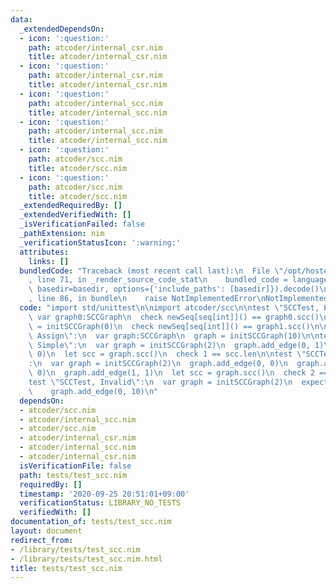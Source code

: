 ```yaml
---
data:
  _extendedDependsOn:
  - icon: ':question:'
    path: atcoder/internal_csr.nim
    title: atcoder/internal_csr.nim
  - icon: ':question:'
    path: atcoder/internal_csr.nim
    title: atcoder/internal_csr.nim
  - icon: ':question:'
    path: atcoder/internal_scc.nim
    title: atcoder/internal_scc.nim
  - icon: ':question:'
    path: atcoder/internal_scc.nim
    title: atcoder/internal_scc.nim
  - icon: ':question:'
    path: atcoder/scc.nim
    title: atcoder/scc.nim
  - icon: ':question:'
    path: atcoder/scc.nim
    title: atcoder/scc.nim
  _extendedRequiredBy: []
  _extendedVerifiedWith: []
  _isVerificationFailed: false
  _pathExtension: nim
  _verificationStatusIcon: ':warning:'
  attributes:
    links: []
  bundledCode: "Traceback (most recent call last):\n  File \"/opt/hostedtoolcache/Python/3.9.6/x64/lib/python3.9/site-packages/onlinejudge_verify/documentation/build.py\"\
    , line 71, in _render_source_code_stat\n    bundled_code = language.bundle(stat.path,\
    \ basedir=basedir, options={'include_paths': [basedir]}).decode()\n  File \"/opt/hostedtoolcache/Python/3.9.6/x64/lib/python3.9/site-packages/onlinejudge_verify/languages/nim.py\"\
    , line 86, in bundle\n    raise NotImplementedError\nNotImplementedError\n"
  code: "import std/unittest\n\nimport atcoder/scc\n\ntest \"SCCTest, Empty\":\n \
    \ var graph0:SCCGraph\n  check newSeq[seq[int]]() == graph0.scc()\n  var graph1\
    \ = initSCCGraph(0)\n  check newSeq[seq[int]]() == graph1.scc()\n\ntest \"SCCTest,\
    \ Assign\":\n  var graph:SCCGraph\n  graph = initSCCGraph(10)\n\ntest \"SCCTest,\
    \ Simple\":\n  var graph = initSCCGraph(2)\n  graph.add_edge(0, 1)\n  graph.add_edge(1,\
    \ 0)\n  let scc = graph.scc()\n  check 1 == scc.len\n\ntest \"SCCTest, SelfLoop\"\
    :\n  var graph = initSCCGraph(2)\n  graph.add_edge(0, 0)\n  graph.add_edge(0,\
    \ 0)\n  graph.add_edge(1, 1)\n  let scc = graph.scc()\n  check 2 == scc.len\n\n\
    test \"SCCTest, Invalid\":\n  var graph = initSCCGraph(2)\n  expect AssertionError:\n\
    \    graph.add_edge(0, 10)\n"
  dependsOn:
  - atcoder/scc.nim
  - atcoder/internal_scc.nim
  - atcoder/scc.nim
  - atcoder/internal_csr.nim
  - atcoder/internal_scc.nim
  - atcoder/internal_csr.nim
  isVerificationFile: false
  path: tests/test_scc.nim
  requiredBy: []
  timestamp: '2020-09-25 20:51:01+09:00'
  verificationStatus: LIBRARY_NO_TESTS
  verifiedWith: []
documentation_of: tests/test_scc.nim
layout: document
redirect_from:
- /library/tests/test_scc.nim
- /library/tests/test_scc.nim.html
title: tests/test_scc.nim
---
```

